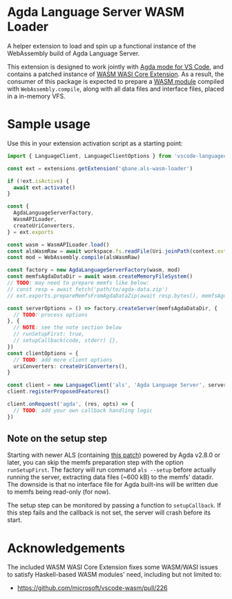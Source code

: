 # Agda Language Server WASM Loader

A helper extension to load and spin up a functional instance of the WebAssembly build of Agda Language Server.

This extension is designed to work jointly with [Agda mode for VS Code](https://marketplace.visualstudio.com/items?itemName=banacorn.agda-mode), and contains a patched instance of [WASM WASI Core Extension](https://marketplace.visualstudio.com/items?itemName=ms-vscode.wasm-wasi-core). As a result, the consumer of this package is expected to prepare a [WASM module](https://github.com/agda/agda-language-server) compiled with `WebAssembly.compile`, along with all data files and interface files, placed in a in-memory VFS.

# Sample usage

Use this in your extension activation script as a starting point:

```ts
import { LanguageClient, LanguageClientOptions } from 'vscode-languageclient'

const ext = extensions.getExtension('qbane.als-wasm-loader')

if (!ext.isActive) {
  await ext.activate()
}

const {
  AgdaLanguageServerFactory,
  WasmAPILoader,
  createUriConverters,
} = ext.exports

const wasm = WasmAPILoader.load()
const alsWasmRaw = await workspace.fs.readFile(Uri.joinPath(context.extensionUri, 'path/to/als.wasm'))
const mod = WebAssembly.compile(alsWasmRaw)

const factory = new AgdaLanguageServerFactory(wasm, mod)
const memfsAgdaDataDir = await wasm.createMemoryFileSystem()
// TODO: may need to prepare memfs like below:
// const resp = await fetch('path/to/agda-data.zip')
// ext.exports.prepareMemfsFromAgdaDataZip(await resp.bytes(), memfsAgdaDataDir)

const serverOptions = () => factory.createServer(memfsAgdaDataDir, {
  // TODO: process options
}, {
  // NOTE: see the note section below
  // runSetupFirst: true,
  // setupCallback(code, stderr) {},
})
const clientOptions = {
  // TODO: add more client options
  uriConverters: createUriConverters(),
}

const client = new LanguageClient('als', 'Agda Language Server', serverOptions, clientOptions)
client.registerProposedFeatures()

client.onRequest('agda', (res, opts) => {
  // TODO: add your own callback handling logic
})
```

## Note on the setup step

Starting with newer ALS (containing [this patch](https://github.com/agda/agda-language-server/pull/39)) powered by Agda v2.8.0 or later, you can skip the memfs preparation step with the option `runSetupFirst`. The factory will run command `als --setup` before actually running the server, extracting data files (~600 kB) to the memfs' datadir. The downside is that no interface file for Agda built-ins will be written due to memfs being read-only (for now).

The setup step can be monitored by passing a function to `setupCallback`. If this step fails and the callback is not set, the server will crash before its start.

# Acknowledgements

The included WASM WASI Core Extension fixes some WASM/WASI issues to satisfy Haskell-based WASM modules' need, including but not limited to:

* https://github.com/microsoft/vscode-wasm/pull/226
